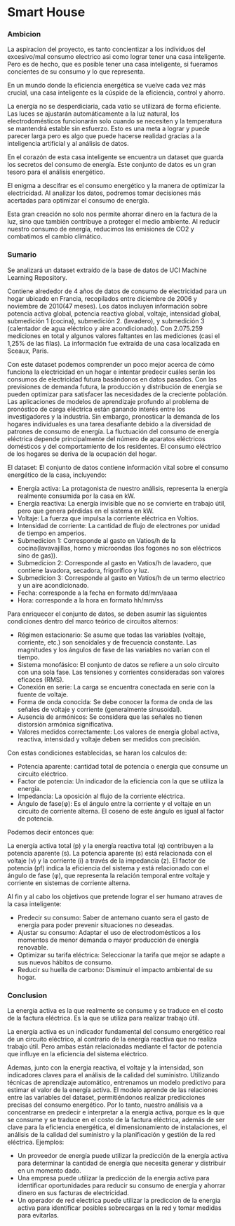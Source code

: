 # Smart House

### Ambicion

La aspiracion del proyecto, es tanto concientizar a los individuos del excesivo/mal consumo electrico asi como lograr tener una casa inteligente. Pero es de hecho, que es posible tener una casa inteligente, si fueramos concientes de su consumo y lo que representa.

En un mundo donde la eficiencia energética se vuelve cada vez más crucial, una casa inteligente es la cúspide de la eficiencia, control y ahorro.

La energía no se desperdiciaria, cada vatio se utilizará de forma eficiente. Las luces se ajustarán automáticamente a la luz natural, los electrodomésticos funcionarán solo cuando se necesiten y la temperatura se mantendrá estable sin esfuerzo. Esto es una meta a lograr y puede parecer larga pero es algo que puede hacerse realidad gracias a la inteligencia artificial y al análisis de datos.

En el corazón de esta casa inteligente se encuentra un dataset que guarda los secretos del consumo de energía. Este conjunto de datos es un gran tesoro para el análisis energético.

El enigma a descifrar es el consumo energético y la manera de optimizar la electricidad. Al analizar los datos, podremos tomar decisiones más acertadas para optimizar el consumo de energía.

Esta gran creación no solo nos permite ahorrar dinero en la factura de la luz, sino que también contribuye a proteger el medio ambiente. Al reducir nuestro consumo de energía, reducimos las emisiones de CO2 y combatimos el cambio climático.



### Sumario

Se analizará un dataset extraído de la base de datos de UCI Machine Learning Repository.

Contiene alrededor de 4 años de datos de consumo de electricidad para un hogar ubicado en Francia, recopilados entre diciembre de 2006 y noviembre de 2010(47 meses). Los datos incluyen información sobre potencia activa global, potencia reactiva global, voltaje, intensidad global, submedición 1 (cocina), submedición 2. (lavadero), y submedición 3 (calentador de agua eléctrico y aire acondicionado). Con 2.075.259 mediciones en total y algunos valores faltantes en las mediciones (casi el 1,25% de las filas).
La información fue extraída de una casa localizada en Sceaux, Paris.

Con este dataset podemos comprender un poco mejor acerca de cómo funciona la electricidad en un hogar e intentar predecir cuáles serán los consumos de electricidad futura basándonos en datos pasados. 
Con las previsiones de demanda futura, la producción y distribución de energía se pueden optimizar para satisfacer las necesidades de la creciente población. Las aplicaciones de modelos de aprendizaje profundo al problema de pronóstico de carga eléctrica están ganando interés entre los investigadores y la industria. Sin embargo, pronosticar la demanda de los hogares individuales es una tarea desafiante debido a la diversidad de patrones de consumo de energía.
La fluctuación del consumo de energía eléctrica depende principalmente del número de aparatos eléctricos domésticos y del comportamiento de los residentes. El consumo eléctrico de los hogares se deriva de la ocupación del hogar.

El dataset:
El conjunto de datos contiene información vital sobre el consumo energético de la casa, incluyendo:

- Energía activa: La protagonista de nuestro análisis, representa la energía realmente consumida por la casa en kW.
- Energía reactiva: La energía invisible que no se convierte en trabajo útil, pero que genera pérdidas en el sistema en kW.
- Voltaje: La fuerza que impulsa la corriente eléctrica en Voltios.
- Intensidad de corriente: La cantidad de flujo de electrones por unidad de tiempo en amperios.
- Submedicion 1: Corresponde al gasto en Vatios/h de la cocina(lavavajillas, horno y microondas (los fogones no son eléctricos sino de gas)).
- Submedicion 2: Corresponde al gasto en Vatios/h de lavadero, que contiene lavadora, secadora, frigorífico y luz.
- Submedicion 3: Corresponde al gasto en Vatios/h de un termo electrico y un aire acondicionado.
- Fecha: corresponde a la fecha en formato dd/mm/aaaa
- Hora: corresponde a la hora en formato hh/mm/ss

Para enriquecer el conjunto de datos, se deben asumir las siguientes condiciones dentro del marco teórico de circuitos alternos:

- Régimen estacionario: Se asume que todas las variables (voltaje, corriente, etc.) son senoidales y de frecuencia constante. Las magnitudes y los ángulos de fase de las variables no varían con el tiempo.
- Sistema monofásico: El conjunto de datos se refiere a un solo circuito con una sola fase. Las tensiones y corrientes consideradas son valores eficaces (RMS).
- Conexión en serie: La carga se encuentra conectada en serie con la fuente de voltaje.
- Forma de onda conocida: Se debe conocer la forma de onda de las señales de voltaje y corriente (generalmente sinusoidal).
- Ausencia de armónicos: Se considera que las señales no tienen distorsión armónica significativa.
- Valores medidos correctamente: Los valores de energía global activa, reactiva, intensidad y voltaje deben ser medidos con precisión.

Con estas condiciones establecidas, se haran los calculos de:
- Potencia aparente: cantidad total de potencia o energia que consume un circuito eléctrico.
- Factor de potencia: Un indicador de la eficiencia con la que se utiliza la energía.
- Impedancia: La oposición al flujo de la corriente eléctrica.
- Ángulo de fase(φ): Es el ángulo entre la corriente y el voltaje en un circuito de corriente alterna. El coseno de este ángulo es igual al factor de potencia.

Podemos decir entonces que: 

La energía activa total (p) y la energía reactiva total (q) contribuyen a la potencia aparente (s). La potencia aparente (s) está relacionada con el voltaje (v) y la corriente (i) a través de la impedancia (z).
El factor de potencia (pf) indica la eficiencia del sistema y está relacionado con el ángulo de fase (φ), que representa la relación temporal entre voltaje y corriente en sistemas de corriente alterna.

Al fin y al cabo los objetivos que pretende lograr el ser humano atraves de la casa inteligente:
- Predecir su consumo: Saber de antemano cuanto sera el gasto de energia para poder prevenir situaciones no deseadas.
- Ajustar su consumo: Adaptar el uso de electrodomésticos a los momentos de menor demanda o mayor producción de energía renovable.
- Optimizar su tarifa eléctrica: Seleccionar la tarifa que mejor se adapte a sus nuevos hábitos de consumo.
- Reducir su huella de carbono: Disminuir el impacto ambiental de su hogar.

### Conclusion

La energia activa es la que realmente se consume y se traduce en el costo de la factura eléctrica. Es la que se utiliza para realizar trabajo útil.

La energía activa es un indicador fundamental del consumo energético real de un circuito eléctrico, al contrario de la energía reactiva que no realiza trabajo útil. Pero ambas están relacionadas mediante el factor de potencia que influye en la eficiencia del sistema eléctrico.

Ademas, junto con la energia reactiva, el voltaje y la intensidad, son indicadores claves para el análisis de la calidad del suministro.
Utilizando técnicas de aprendizaje automático, entrenamos un modelo predictivo para estimar el valor de la energía activa. El modelo aprende de las relaciones entre las variables del dataset, permitiéndonos realizar predicciones precisas del consumo energético.
Por lo tanto, nuestro análisis va a concentrarse en predecir e interpretar a la energia activa, porque es la que se consume y se traduce en el costo de la factura eléctrica, además de ser clave para la eficiencia energética, el dimensionamiento de instalaciones, el análisis de la calidad del suministro y la planificación y gestión de la red eléctrica.
Ejemplos:
- Un proveedor de energía puede utilizar la predicción de la energía activa para determinar la cantidad de energía que necesita generar y distribuir en un momento dado.
- Una empresa puede utilizar la predicción de la energia activa para identificar oportunidades para reducir su consumo de energia y ahorrar dinero en sus facturas de electricidad.
- Un operador de red electrica puede utilizar la prediccion de la energia activa para identificar posibles sobrecargas en la red y tomar medidas para evitarlas.
